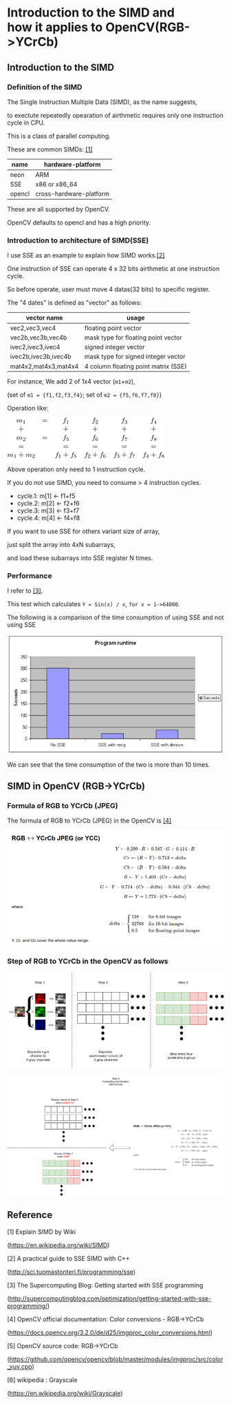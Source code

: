 # Introduction to the SIMD and </br>how it applies to OpenCV(RGB->YCrCb)

## Introduction to the SIMD

### Definition of the SIMD

The Single Instruction Multiple Data (SIMD), as the name suggests,

to exectute repeatedly opearation of airthmetic requires only one instruction cycle in CPU.

This is a class of parallel computing.

These are common SIMDs: [[1]](https://en.wikipedia.org/wiki/SIMD)

name  | hardware-platform       |
------|-------------------------|
neon  | ARM                     |
SSE   | x86 or x86_64           |
opencl| cross-hardware-platform |

These are all supported by OpenCV.

OpenCV defaults to opencl and has a high priority.

### Introduction to architecture of SIMD(SSE)

I use SSE as an example to explain how SIMD works.[[2]](http://sci.tuomastonteri.fi/programming/sse)

One instruction of SSE can operate 4 x 32 bits airthmetic at one instruction cycle.

So before operate, user must move 4 datas(32 bits) to specific register.

The "4 dates" is defined as "vector" as follows:

vector name             |    usage
------------------------|-----------------------------------------|
vec2,vec3,vec4          |    floating point vector                |
vec2b,vec3b,vec4b       |    mask type for floating point vector  |
ivec2,ivec3,ivec4       |    signed integer vector                |
ivec2b,ivec3b,ivec4b    |    mask type for signed integer vector  |
mat4x2,mat4x3,mat4x4    |    4 column floating point matrix (SSE) |

For instance, We add 2 of 1x4 vector (`m1`+`m2`),

(set of `m1 = {f1,f2,f3,f4}`; set of `m2 = {f5,f6,f7,f8}`)

Operation like:

![m1+m2](image/sse_math_vp.png)

Above operation only need to 1 instruction cycle.

If you do not use SIMD, you need to consume > 4 instruction cycles.

* cycle.1: m[1] <- f1+f5
* cycle.2: m[2] <- f2+f6
* cycle.3: m[3] <- f3+f7
* cycle.4: m[4] <- f4+f8

If you want to use SSE for others variant size of array,

just split the array into 4xN subarrays,

and load these subarrays into SSE register N times.

### Performance

I refer to [[3]](http://supercomputingblog.com/optimization/getting-started-with-sse-programming/).

This test which calculates `Y = Sin(x) / x`, `for x = 1->64000`.

The following is a comparison of the time consumption of using SSE and not using SSE

![SSE_compare](image/SSEres.png)

We can see that the time consumption of the two is more than 10 times.

## SIMD in OpenCV (RGB->YCrCb)

### Formula of RGB to YCrCb (JPEG)

The formula of RGB to YCrCb (JPEG) in the OpenCV is [[4]](https://docs.opencv.org/3.2.0/de/d25/imgproc_color_conversions.html)

![Formula_RBG_YCrCb](image/rgb_ycrcb_formula.png)

### Step of RGB to YCrCb in the OpenCV as follows

![Step1-3](image/SIMD_opencv-step1-3.png)

![Step4](image/SIMD_opencv-step4.png)

## Reference

[1] Explain SIMD by Wiki

(<https://en.wikipedia.org/wiki/SIMD>)

[2] A practical guide to SSE SIMD with C++

(<http://sci.tuomastonteri.fi/programming/sse>)

[3] The Supercomputing Blog: Getting started with SSE programming

(<http://supercomputingblog.com/optimization/getting-started-with-sse-programming/>)

[4] OpenCV official documentation: Color conversions - RGB->YCrCb

(<https://docs.opencv.org/3.2.0/de/d25/imgproc_color_conversions.html>)

[5] OpenCV source code: RGB->YCrCb

(<https://github.com/opencv/opencv/blob/master/modules/imgproc/src/color_yuv.cpp>)

[6] wikipedia : Grayscale

(<https://en.wikipedia.org/wiki/Grayscale>)